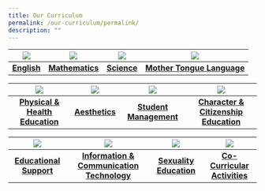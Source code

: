 ```yaml
---
title: Our Curriculum
permalink: /our-curriculum/permalink/
description: ""
---
```

| ![](/images/English.ico) | ![](/images/Maths.ico) | ![](/images/Science.ico) | ![](/images/MTL.ico) |
| :--------: | :--------: | :--------: | :--------: |
| **[English](/our-curriculum/english/)**     | **[Mathematics](/our-curriculum/mathematics/)**     | **[Science](/our-curriculum/science/)**     | **[Mother Tongue Language](/our-curriculum/mother-tongue/)**     |


| ![](/images/PHE.ico) | ![](/images/Aesthetics.ico) | ![](/images/SM.ico) | ![](/images/CCE.ico) |
| :--------: | :--------: | :--------: | :--------: |
| **[Physical & Health Education](/our-curriculum/physical-and-health-education/)**     | **[Aesthetics](/our-curriculum/aesthetics/)**     | **[Student Management](/our-curriculum/student-management/)**     | **[Character & Citizenship Education](/our-curriculum/cce/)**     |


| ![](/images/Generic%20Photos.ico) | ![](/images/ICT.ico) | ![](/images/Sexuality%20Educcation.ico) | ![](/images/CCA.ico) |
| :--------: | :--------: | :--------: | :--------: |
| **[Educational Support](/our-curriculum/educational-support/)**     | **[Information & Communication Technology](/our-curriculum/information-communication-technology/)**     | **[Sexuality Education](/our-curriculum/sexuality-education/)**     |  **[Co-Curricular Activities](/our-curriculum/cca/clubs-and-societies/)**    |